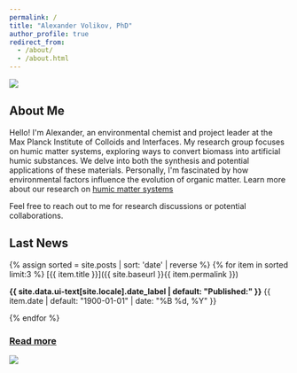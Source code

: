 ```yaml
---
permalink: /
title: "Alexander Volikov, PhD"
author_profile: true
redirect_from: 
  - /about/
  - /about.html
---
```


<div class="container">
    <img src="{{ site.baseurl }}/images/about1.jpg"/>
</div>

## About Me

Hello! I'm Alexander, an environmental chemist and project leader at the Max Planck Institute of Colloids and Interfaces.  My research group focuses on humic matter systems, exploring ways to convert biomass into artificial humic substances. We delve into both the synthesis and potential applications of these materials.  Personally, I'm fascinated by how environmental factors influence the evolution of organic matter. Learn more about our research on [humic matter systems](https://alexandervolikov.github.io/research/)

Feel free to reach out to me for research discussions or potential collaborations.

## Last News

{% assign sorted = site.posts | sort: 'date' | reverse %}
{% for item in sorted limit:3 %}
  [{{ item.title }}]({{ site.baseurl }}{{ item.permalink }})
  <p class="page__date"><strong><i class="fa fa-fw fa-calendar" aria-hidden="true"></i> {{ site.data.ui-text[site.locale].date_label | default: "Published:" }}</strong> <time datetime="{{ item.date | default: "1900-01-01" | date_to_xmlschema }}">{{ item.date | default: "1900-01-01" | date: "%B %d, %Y" }}</time></p>
{% endfor %}

### [Read more](https://alexandervolikov.github.io/news/)

<div class="container">
    <img src="{{ site.baseurl }}/images/about2.jpg"/>
</div>